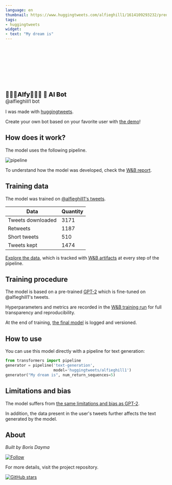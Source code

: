 ```yaml
---
language: en
thumbnail: https://www.huggingtweets.com/alfieghill1/1614109293232/predictions.png
tags:
- huggingtweets
widget:
- text: "My dream is"
---
```


<div>
<div style="width: 132px; height:132px; border-radius: 50%; background-size: cover; background-image: url('https://pbs.twimg.com/profile_images/1321484463365361664/uJaI229z_400x400.jpg')">
</div>
<div style="margin-top: 8px; font-size: 19px; font-weight: 800">🏴🏳️‍🌈Alfy🏳️‍🌈🚩 🤖 AI Bot </div>
<div style="font-size: 15px">@alfieghill1 bot</div>
</div>

I was made with [huggingtweets](https://github.com/borisdayma/huggingtweets).

Create your own bot based on your favorite user with [the demo](https://colab.research.google.com/github/borisdayma/huggingtweets/blob/master/huggingtweets-demo.ipynb)!

## How does it work?

The model uses the following pipeline.

![pipeline](https://github.com/borisdayma/huggingtweets/blob/master/img/pipeline.png?raw=true)

To understand how the model was developed, check the [W&B report](https://app.wandb.ai/wandb/huggingtweets/reports/HuggingTweets-Train-a-model-to-generate-tweets--VmlldzoxMTY5MjI).

## Training data

The model was trained on [@alfieghill1's tweets](https://twitter.com/alfieghill1).

| Data | Quantity |
| --- | --- |
| Tweets downloaded | 3171 |
| Retweets | 1187 |
| Short tweets | 510 |
| Tweets kept | 1474 |

[Explore the data](https://wandb.ai/wandb/huggingtweets/runs/2e2bmrwg/artifacts), which is tracked with [W&B artifacts](https://docs.wandb.com/artifacts) at every step of the pipeline.

## Training procedure

The model is based on a pre-trained [GPT-2](https://huggingface.co/gpt2) which is fine-tuned on @alfieghill1's tweets.

Hyperparameters and metrics are recorded in the [W&B training run](https://wandb.ai/wandb/huggingtweets/runs/1n271342) for full transparency and reproducibility.

At the end of training, [the final model](https://wandb.ai/wandb/huggingtweets/runs/1n271342/artifacts) is logged and versioned.

## How to use

You can use this model directly with a pipeline for text generation:

```python
from transformers import pipeline
generator = pipeline('text-generation',
                     model='huggingtweets/alfieghill1')
generator("My dream is", num_return_sequences=5)
```

## Limitations and bias

The model suffers from [the same limitations and bias as GPT-2](https://huggingface.co/gpt2#limitations-and-bias).

In addition, the data present in the user's tweets further affects the text generated by the model.

## About

*Built by Boris Dayma*

[![Follow](https://img.shields.io/twitter/follow/borisdayma?style=social)](https://twitter.com/intent/follow?screen_name=borisdayma)

For more details, visit the project repository.

[![GitHub stars](https://img.shields.io/github/stars/borisdayma/huggingtweets?style=social)](https://github.com/borisdayma/huggingtweets)

